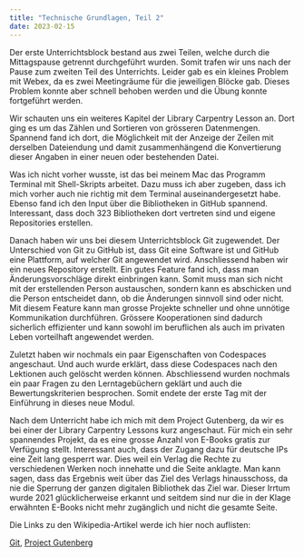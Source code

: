 ```yaml
---
title: "Technische Grundlagen, Teil 2"
date: 2023-02-15
---
```


Der erste Unterrichtsblock bestand aus zwei Teilen, welche durch die Mittagspause getrennt durchgeführt wurden. Somit trafen wir uns nach der Pause zum zweiten Teil des Unterrichts. Leider gab es ein kleines Problem mit Webex, da es zwei Meetingräume für die jeweiligen Blöcke gab. Dieses Problem konnte aber schnell behoben werden und die Übung konnte fortgeführt werden.

Wir schauten uns ein weiteres Kapitel der Library Carpentry Lesson an. Dort ging es um das Zählen und Sortieren von grösseren Datenmengen. Spannend fand ich dort, die Möglichkeit mit der Anzeige der Zeilen mit derselben Dateiendung und damit zusammenhängend die Konvertierung dieser Angaben in einer neuen oder bestehenden Datei.

Was ich nicht vorher wusste, ist das bei meinem Mac das Programm Terminal mit Shell-Skripts arbeitet. Dazu muss ich aber zugeben, dass ich mich vorher auch nie richtig mit dem Terminal auseinandergesetzt habe. Ebenso fand ich den Input über die Bibliotheken in GitHub spannend. Interessant, dass doch 323 Bibliotheken dort vertreten sind und eigene Repositories erstellen.

Danach haben wir uns bei diesem Unterrichtsblock Git zugewendet. Der Unterschied von Git zu GitHub ist, dass Git eine Software ist und GitHub eine Plattform, auf welcher Git angewendet wird. Anschliessend haben wir ein neues Repository erstellt. Ein gutes Feature fand ich, dass man Änderungsvorschläge direkt einbringen kann. Somit muss man sich nicht mit der erstellenden Person austauschen, sondern kann es abschicken und die Person entscheidet dann, ob die Änderungen sinnvoll sind oder nicht. Mit diesem Feature kann man grosse Projekte schneller und ohne unnötige Kommunikation durchführen. Grössere Kooperationen sind dadurch sicherlich effizienter und kann sowohl im beruflichen als auch im privaten Leben vorteilhaft angewendet werden.

Zuletzt haben wir nochmals ein paar Eigenschaften von Codespaces angeschaut. Und auch wurde erklärt, dass diese Codespaces nach den Lektionen auch gelöscht werden können. Abschliessend wurden nochmals ein paar Fragen zu den Lerntagebüchern geklärt und auch die Bewertungskriterien besprochen. Somit endete der erste Tag mit der Einführung in dieses neue Modul.

Nach dem Unterricht habe ich mich mit dem Project Gutenberg, da wir es bei einer der Library Carpentry Lessons kurz angeschaut. Für mich ein sehr spannendes Projekt, da es eine grosse Anzahl von E-Books gratis zur Verfügung stellt. Interessant auch, dass der Zugang dazu für deutsche IPs eine Zeit lang gesperrt war. Dies weil ein Verlag die Rechte zu verschiedenen Werken noch innehatte und die Seite anklagte. Man kann sagen, dass das Ergebnis weit über das Ziel des Verlags hinausschoss, da nie die Sperrung der ganzen digitalen Bibliothek das Ziel war. Dieser Irrtum wurde 2021 glücklicherweise erkannt und seitdem sind nur die in der Klage erwähnten E-Books nicht mehr zugänglich und nicht die gesamte Seite.

Die Links zu den Wikipedia-Artikel werde ich hier noch auflisten:

[Git](https://de.wikipedia.org/wiki/Git),
[Project Gutenberg](https://de.wikipedia.org/wiki/Project_Gutenberg)
